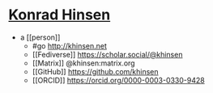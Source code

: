 # [Konrad Hinsen](http://khinsen.net/)

-   a [[person]]
    -   #go http://khinsen.net
    -   [[Fediverse]] https://scholar.social/@khinsen
    -   [[Matrix]] @khinsen:matrix.org
    -   [[GitHub]] https://github.com/khinsen
    -   [[ORCID]] https://orcid.org/0000-0003-0330-9428

